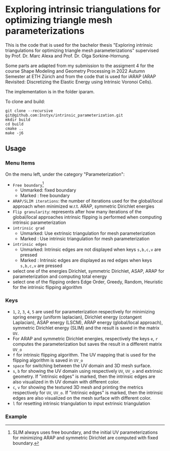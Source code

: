 # Exploring intrinsic triangulations for optimizing triangle mesh parameterizations

This is the code that is used for the bachelor thesis "Exploring intrinsic triangulations for optimizing triangle mesh parameterizations" supervised by Prof. Dr. Marc Alexa and Prof. Dr. Olga Sorkine-Hornung. 

Some parts are adapted from my submission to the assigment 4 for the course Shape Modeling and Geometry Processing in 2022 Autumn Semester at ETH Zürich and from the code that is used for iARAP (ARAP Revisited: Discretizing the Elastic Energy using Intrinsic Voronoi Cells).

The implementation is in the folder iparam.

To clone and build:

```
git clone --recursive git@github.com:Instyx/intrinsic_parameterization.git
mkdir build
cd build 
cmake ..
make -j6
```

## Usage

### Menu Items

On the menu left, under the category "Parameterization":
- `Free boundary`[^1]
    * Unmarked: fixed boundary 
    * Marked  : free boundary
- `ARAP/SLIM iterations`: the number of iterations used for the global/local approach when minimized w.r.t. ARAP, symmetric Dirichlet energies
- `Flip granularity`: represents after how many iterations of the global/local approaches intrinsic flipping is performed when computing intrinsic parameterization
- `intrinsic grad`
    * Unmarked: Use extrinsic triangulation for mesh parameterization
    * Marked  : Use intrinsic triangulation for mesh parameterization
- `intrinsic edges`
    * Unmarked: Intrinsic edges are not displayed when keys `s,b,c,v` are pressed
    * Marked  : Intrinsic edges are displayed as red edges when keys `s,b,c,v` are pressed
- select one of the energies Dirichlet, symmetric Dirichlet, ASAP, ARAP for parameterization and computing total energy
- select one of the flipping orders Edge Order, Greedy, Random, Heuristic for the intrinsic flipping algorithm

### Keys

- `1`, `2`, `3`, `4`, `5` are used for parameterization respectively for minimizing spring energy (uniform laplacian), Dirichlet energy (cotangent Laplacian), ASAP energy (LSCM), ARAP energy (global/local approach), symmetric Dirichlet energy (SLIM) and the result is saved in the matrix `UV`. 
- For ARAP and symmetric Dirichlet energies, respectively the keys `e`, `r` computes the parameterization but saves the result in a different matrix `UV_o`
- `f` for intrinsic flipping algorithm. The UV mapping that is used for the flipping algorithm is saved in `UV_o`
- `space` for switching between the UV domain and 3D mesh surface.
- `s`, `b` for showing the UV domain using respectively `UV`, `UV_o` and extrinsic geometry. If "intrinsic edges" is marked, then the intrinsic edges are also visualized in th UV domain with different color. 
- `c`, `v` for showing the textured 3D mesh and printing the metrics respectively for `UV`, `UV_o`. If "intrinsic edges" is marked, then the intrinsic edges are also visualized on the mesh surface with different color. 
- `l` for resetting intrinsic triangulation to input extrinsic triangulation

### Example



[^1]: SLIM always uses free boundary, and the initial UV parameterizations for minimizing ARAP and symmetric Dirichlet are computed with fixed boundary.
